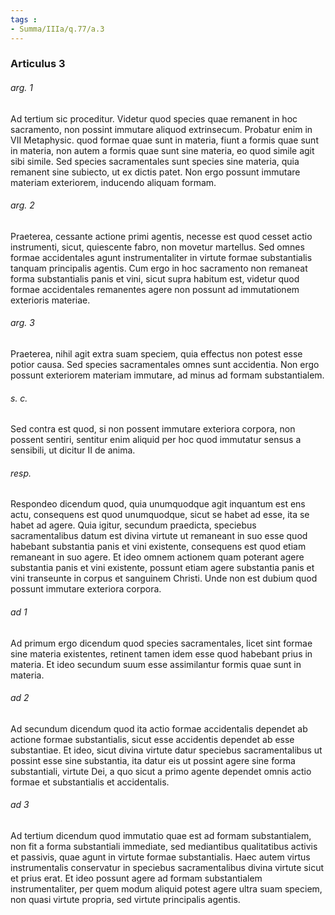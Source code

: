 ```yaml
---
tags : 
- Summa/IIIa/q.77/a.3
---
```


### Articulus 3

###### arg. 1
Ad tertium sic proceditur. Videtur quod species quae remanent in hoc sacramento, non possint immutare aliquod extrinsecum. Probatur enim in VII Metaphysic. quod formae quae sunt in materia, fiunt a formis quae sunt in materia, non autem a formis quae sunt sine materia, eo quod simile agit sibi simile. Sed species sacramentales sunt species sine materia, quia remanent sine subiecto, ut ex dictis patet. Non ergo possunt immutare materiam exteriorem, inducendo aliquam formam.

###### arg. 2
Praeterea, cessante actione primi agentis, necesse est quod cesset actio instrumenti, sicut, quiescente fabro, non movetur martellus. Sed omnes formae accidentales agunt instrumentaliter in virtute formae substantialis tanquam principalis agentis. Cum ergo in hoc sacramento non remaneat forma substantialis panis et vini, sicut supra habitum est, videtur quod formae accidentales remanentes agere non possunt ad immutationem exterioris materiae.

###### arg. 3
Praeterea, nihil agit extra suam speciem, quia effectus non potest esse potior causa. Sed species sacramentales omnes sunt accidentia. Non ergo possunt exteriorem materiam immutare, ad minus ad formam substantialem.

###### s. c.
Sed contra est quod, si non possent immutare exteriora corpora, non possent sentiri, sentitur enim aliquid per hoc quod immutatur sensus a sensibili, ut dicitur II de anima.

###### resp.
Respondeo dicendum quod, quia unumquodque agit inquantum est ens actu, consequens est quod unumquodque, sicut se habet ad esse, ita se habet ad agere. Quia igitur, secundum praedicta, speciebus sacramentalibus datum est divina virtute ut remaneant in suo esse quod habebant substantia panis et vini existente, consequens est quod etiam remaneant in suo agere. Et ideo omnem actionem quam poterant agere substantia panis et vini existente, possunt etiam agere substantia panis et vini transeunte in corpus et sanguinem Christi. Unde non est dubium quod possunt immutare exteriora corpora.

###### ad 1
Ad primum ergo dicendum quod species sacramentales, licet sint formae sine materia existentes, retinent tamen idem esse quod habebant prius in materia. Et ideo secundum suum esse assimilantur formis quae sunt in materia.

###### ad 2
Ad secundum dicendum quod ita actio formae accidentalis dependet ab actione formae substantialis, sicut esse accidentis dependet ab esse substantiae. Et ideo, sicut divina virtute datur speciebus sacramentalibus ut possint esse sine substantia, ita datur eis ut possint agere sine forma substantiali, virtute Dei, a quo sicut a primo agente dependet omnis actio formae et substantialis et accidentalis.

###### ad 3
Ad tertium dicendum quod immutatio quae est ad formam substantialem, non fit a forma substantiali immediate, sed mediantibus qualitatibus activis et passivis, quae agunt in virtute formae substantialis. Haec autem virtus instrumentalis conservatur in speciebus sacramentalibus divina virtute sicut et prius erat. Et ideo possunt agere ad formam substantialem instrumentaliter, per quem modum aliquid potest agere ultra suam speciem, non quasi virtute propria, sed virtute principalis agentis.

